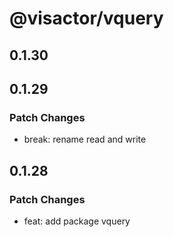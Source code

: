 # @visactor/vquery

## 0.1.30

## 0.1.29

### Patch Changes

- break: rename read and write

## 0.1.28

### Patch Changes

- feat: add package vquery
